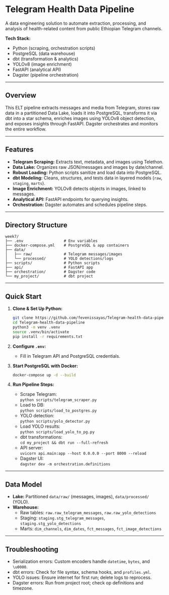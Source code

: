 # Telegram Health Data Pipeline

A data engineering solution to automate extraction, processing, and analysis of health-related content from public Ethiopian Telegram channels.

**Tech Stack:**  
- Python (scraping, orchestration scripts)  
- PostgreSQL (data warehouse)  
- dbt (transformation & analytics)  
- YOLOv8 (image enrichment)  
- FastAPI (analytical API)  
- Dagster (pipeline orchestration)

---

## Overview

This ELT pipeline extracts messages and media from Telegram, stores raw data in a partitioned Data Lake, loads it into PostgreSQL, transforms it via dbt into a star schema, enriches images using YOLOv8 object detection, and exposes insights through FastAPI. Dagster orchestrates and monitors the entire workflow.

---

## Features

- **Telegram Scraping:** Extracts text, metadata, and images using Telethon.
- **Data Lake:** Organizes raw JSON/messages and images by date/channel.
- **Robust Loading:** Python scripts sanitize and load data into PostgreSQL.
- **dbt Modeling:** Cleans, structures, and tests data in layered models (`raw`, `staging`, `marts`).
- **Image Enrichment:** YOLOv8 detects objects in images, linked to messages.
- **Analytical API:** FastAPI endpoints for querying insights.
- **Orchestration:** Dagster automates and schedules pipeline steps.

---

## Directory Structure

```
week7/
├── .env                  # Env variables
├── docker-compose.yml    # PostgreSQL & app containers
├── data/
│   ├── raw/              # Telegram messages/images
│   └── processed/        # YOLO detections/logs
├── scripts/              # Python scripts
├── api/                  # FastAPI app
├── orchestration/        # Dagster code
└── my_project/           # dbt project
```

---

## Quick Start

1. **Clone & Set Up Python:**
    ```bash
    git clone https://github.com/fevenissayas/Telegram-health-data-pipeline.git
    cd Telegram-health-data-pipeline
    python3 -m venv .venv
    source .venv/bin/activate
    pip install -r requirements.txt
    ```
2. **Configure `.env`:**
    - Fill in Telegram API and PostgreSQL credentials.

3. **Start PostgreSQL with Docker:**
    ```bash
    docker-compose up -d --build
    ```

4. **Run Pipeline Steps:**
    - Scrape Telegram:  
      `python scripts/telegram_scraper.py`
    - Load to DB:  
      `python scripts/load_to_postgres.py`
    - YOLO detection:  
      `python scripts/yolo_detector.py`
    - Load YOLO results:  
      `python scripts/load_yolo_to_pg.py`
    - dbt transformations:  
      `cd my_project && dbt run --full-refresh`
    - API server:  
      `uvicorn api.main:app --host 0.0.0.0 --port 8000 --reload`
    - Dagster UI:  
      `dagster dev -m orchestration.definitions`

---

## Data Model

- **Lake:** Partitioned `data/raw/` (messages, images), `data/processed/` (YOLO).
- **Warehouse:**  
  - Raw tables: `raw.raw_telegram_messages`, `raw.raw_yolo_detections`
  - Staging: `staging.stg_telegram_messages`, `staging.stg_yolo_detections`
  - Marts: `dim_channels`, `dim_dates`, `fct_messages`, `fct_image_detections`

---

## Troubleshooting

- Serialization errors: Custom encoders handle `datetime`, `bytes`, and `\u0000`.
- dbt errors: Check for file syntax, schema hooks, and `profiles.yml`.
- YOLO issues: Ensure internet for first run; delete logs to reprocess.
- Dagster errors: Run from project root; check op definitions and timezone.